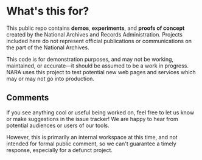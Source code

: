 # What's this for?

This public repo contains __demos__, __experiments__, and __proofs of concept__ created by the National Archives and Records Administration. Projects included here do not represent official publications or communications on the part of the National Archives.

This code is for demonstration purposes, and may not be working, maintained, or accurate—it should be assumed to be a work in progress. NARA uses this project to test potential new web pages and services which may or may not go into production.

## Comments

If you see anything cool or useful being worked on, feel free to let us know or make suggestions in the issue tracker! We are happy to hear from potential audiences or users of our tools.

However, this is primarily an internal workspace at this time, and not intended for formal public comment, so we can't guarantee a timely response, especially for a defunct project.
